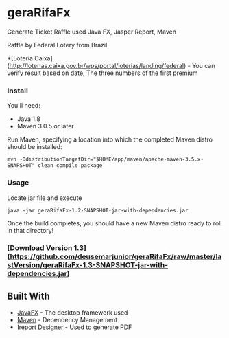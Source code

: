 # geraRifaFx
Generate Ticket Raffle used Java FX, Jasper Report, Maven

Raffle by Federal Lotery from Brazil

*[Loteria Caixa] (http://loterias.caixa.gov.br/wps/portal/loterias/landing/federal) - You can verify result based on date, The three numbers of the first premium


### Install

You'll need:

- Java 1.8
- Maven 3.0.5 or later

Run Maven, specifying a location into which the completed Maven distro should be installed:

```
mvn -DdistributionTargetDir="$HOME/app/maven/apache-maven-3.5.x-SNAPSHOT" clean compile package
```

### Usage
Locate jar file and execute
```
java -jar geraRifaFx-1.2-SNAPSHOT-jar-with-dependencies.jar
```

Once the build completes, you should have a new Maven distro ready to roll in that directory!

### [Download Version 1.3] (https://github.com/deusemarjunior/geraRifaFx/raw/master/lastVersion/geraRifaFx-1.3-SNAPSHOT-jar-with-dependencies.jar)


## Built With

* [JavaFX](http://docs.oracle.com/javafx/2/get_started/jfxpub-get_started.htm) - The desktop framework used
* [Maven](https://maven.apache.org/) - Dependency Management
* [Ireport Designer](http://community.jaspersoft.com/wiki/getting-started-ireport-designer) - Used to generate PDF 

